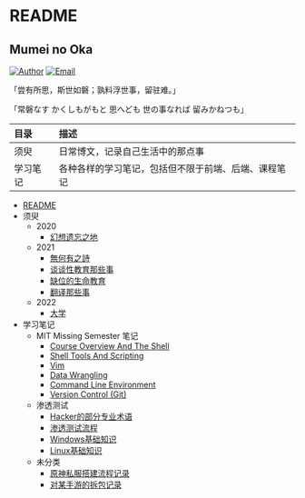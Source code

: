 # README

## Mumei no Oka

[![Author](https://img.shields.io/badge/author-Velpro514-blue?style=plastic&logo=github)](https://anvelpro.xyz) [![Email](https://img.shields.io/badge/Email-velpro88514%40gmail.com-brightgreen?style=plastic&logo=gmail)](mailto:velpro88514@gmail.com)

「尝有所思，斯世如磐；孰料浮世事，留驻难。」

「常磐なす かくしもがもと 思へども 世の事なれば 留みかねつも」

| 目录 | 描述 |
| :--- | :--- |
| 须臾 | 日常博文，记录自己生活中的那点事 |
| 学习笔记 | 各种各样的学习笔记，包括但不限于前端、后端、课程笔记 |

- [README](README.md)
- 须臾
  - 2020
    - [幻想遗忘之地](须臾/2020/lotus-land-story.md)
  - 2021
    - [無何有之詩](须臾/2021/epiphyllum.md)
    - [谈谈性教育那些事](须臾/2021/about-a-sex.md)
    - [缺位的生命教育](须臾/2021/life-education.md)
    - [翻译那些事](须臾/2021/intertranslation.md)
  - 2022
    - [大学](须臾/2022/college-education.md)
- 学习笔记
  - MIT Missing Semester 笔记
    - [Course Overview And The Shell](学习笔记/MIT-Missing-Semester笔记/Course-Overview-and-The-Shell.md)
    - [Shell Tools And Scripting](学习笔记/MIT-Missing-Semester笔记/Shell-Tools-and-Scripting.md)
    - [Vim](学习笔记/MIT-Missing-Semester笔记/Vim.md)
    - [Data Wrangling](学习笔记/MIT-Missing-Semester笔记/Data-Wrangling.md)
    - [Command Line Environment](学习笔记/MIT-Missing-Semester笔记/Command-line-Environment.md)
    - [Version Control (Git)](学习笔记/MIT-Missing-Semester笔记/Version-control_(git).md)
  - 渗透测试
    - [Hacker的部分专业术语](学习笔记/渗透测试/term.md)
    - [渗透测试流程](学习笔记/渗透测试/penetration-test-process.md)
    - [Windows基础知识](学习笔记/渗透测试/windows-basics.md)
    - [Linux基础知识](学习笔记/渗透测试/linux-basis.md)
  - 未分类
    - [原神私服搭建流程记录](学习笔记/未分类/Genshin-Private-Server.md)
    - [对某手游的拆包记录](学习笔记/未分类/gfl2ddecrypt.md)
